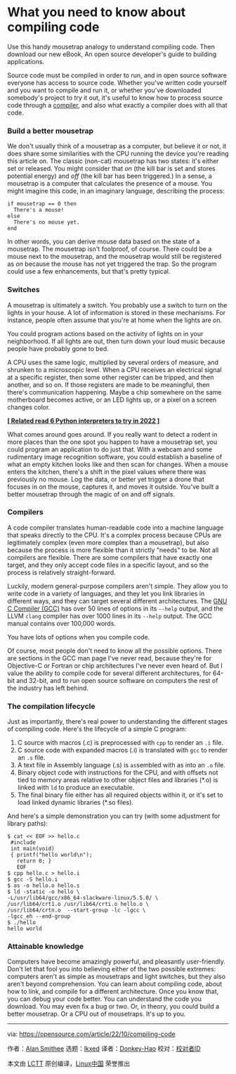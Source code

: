 [#]: subject: "What you need to know about compiling code"
[#]: via: "https://opensource.com/article/22/10/compiling-code"
[#]: author: "Alan Smithee https://opensource.com/users/alansmithee"
[#]: collector: "lkxed"
[#]: translator: "Donkey-Hao"
[#]: reviewer: " "
[#]: publisher: " "
[#]: url: " "

What you need to know about compiling code
======
Use this handy mousetrap analogy to understand compiling code. Then download our new eBook, An open source developer's guide to building applications.

Source code must be compiled in order to run, and in open source software everyone has access to source code. Whether you've written code yourself and you want to compile and run it, or whether you've downloaded somebody's project to try it out, it's useful to know how to process source code through a [compiler][2], and also what exactly a compiler does with all that code.

### Build a better mousetrap

We don't usually think of a mousetrap as a computer, but believe it or not, it does share some similarities with the CPU running the device you're reading this article on. The classic (non-cat) mousetrap has two states: it's either set or released. You might consider that *on* (the kill bar is set and stores potential energy) and *off* (the kill bar has been triggered.) In a sense, a mousetrap is a computer that calculates the presence of a mouse. You might imagine this code, in an imaginary language, describing the process:

```
if mousetrap == 0 then
  There's a mouse!
else
  There's no mouse yet.
end
```

In other words, you can derive mouse data based on the state of a mousetrap. The mousetrap isn't foolproof, of course. There could be a mouse next to the mousetrap, and the mousetrap would still be registered as *on* because the mouse has not yet triggered the trap. So the program could use a few enhancements, but that's pretty typical.

### Switches

A mousetrap is ultimately a switch. You probably use a switch to turn on the lights in your house. A lot of information is stored in these mechanisms. For instance, people often assume that you're at home when the lights are on.

You could program actions based on the activity of lights on in your neighborhood. If all lights are out, then turn down your loud music because people have probably gone to bed.

A CPU uses the same logic, multiplied by several orders of measure, and shrunken to a microscopic level. When a CPU receives an electrical signal at a specific register, then some other register can be tripped, and then another, and so on. If those registers are made to be meaningful, then there's communication happening. Maybe a chip somewhere on the same motherboard becomes active, or an LED lights up, or a pixel on a screen changes color.

**[[ Related read 6 Python interpreters to try in 2022 ]][3]**

What comes around goes around. If you really want to detect a rodent in more places than the one spot you happen to have a mousetrap set, you could program an application to do just that. With a webcam and some rudimentary image recognition software, you could establish a baseline of what an empty kitchen looks like and then scan for changes. When a mouse enters the kitchen, there's a shift in the pixel values where there was previously no mouse. Log the data, or better yet trigger a drone that focuses in on the mouse, captures it, and moves it outside. You've built a better mousetrap through the magic of on and off signals.

### Compilers

A code compiler translates human-readable code into a machine language that speaks directly to the CPU. It's a complex process because CPUs are legitimately complex (even more complex than a mousetrap), but also because the process is more flexible than it strictly "needs" to be. Not all compilers are flexible. There are some compilers that have exactly one target, and they only accept code files in a specific layout, and so the process is relatively straight-forward.

Luckily, modern general-purpose compilers aren't simple. They allow you to write code in a variety of languages, and they let you link libraries in different ways, and they can target several different architectures. The [GNU C Compiler (GCC)][4] has over 50 lines of options in its `--help` output, and the LLVM `clang` compiler has over 1000 lines in its `--help` output. The GCC manual contains over 100,000 words.

You have lots of options when you compile code.

Of course, most people don't need to know all the possible options. There are sections in the GCC man page I've never read, because they're for Objective-C or Fortran or chip architectures I've never even heard of. But I value the ability to compile code for several different architectures, for 64-bit and 32-bit, and to run open source software on computers the rest of the industry has left behind.

### The compilation lifecycle

Just as importantly, there's real power to understanding the different stages of compiling code. Here's the lifecycle of a simple C program:

1. C source with macros (.c) is preprocessed with `cpp` to render an `.i` file.
2. C source code with expanded macros (.i) is translated with `gcc` to render an `.s` file.
3. A text file in Assembly language (.s) is `as`sembled with as into an `.o` file.
4. Binary object code with instructions for the CPU, and with offsets not tied to memory areas relative to other object files and libraries (*.o) is linked with `ld` to produce an executable.
5. The final binary file either has all required objects within it, or it's set to load linked dynamic libraries (*.so files).

And here's a simple demonstration you can try (with some adjustment for library paths):

```
$ cat << EOF >> hello.c
 #include
 int main(void)
 { printf("hello world\n");
   return 0; }
   EOF
$ cpp hello.c > hello.i
$ gcc -S hello.i
$ as -o hello.o hello.s
$ ld -static -o hello \
-L/usr/lib64/gcc/x86_64-slackware-linux/5.5.0/ \
/usr/lib64/crt1.o /usr/lib64/crti.o hello.o \
/usr/lib64/crtn.o  --start-group -lc -lgcc \
-lgcc_eh --end-group
$ ./hello
hello world
```

### Attainable knowledge

Computers have become amazingly powerful, and pleasantly user-friendly. Don't let that fool you into believing either of the two possible extremes: computers aren't as simple as mousetraps and light switches, but they also aren't beyond comprehension. You can learn about compiling code, about how to link, and compile for a different architecture. Once you know that, you can debug your code better. You can understand the code you download. You may even fix a bug or two. Or, in theory, you could build a better mousetrap. Or a CPU out of mousetraps. It's up to you.

--------------------------------------------------------------------------------

via: https://opensource.com/article/22/10/compiling-code

作者：[Alan Smithee][a]
选题：[lkxed][b]
译者：[Donkey-Hao](https://github.com/Donkey-Hao)
校对：[校对者ID](https://github.com/校对者ID)

本文由 [LCTT](https://github.com/LCTT/TranslateProject) 原创编译，[Linux中国](https://linux.cn/) 荣誉推出

[a]: https://opensource.com/users/alansmithee
[b]: https://github.com/lkxed
[2]: https://opensource.com/article/19/5/primer-assemblers-compilers-interpreters
[3]: https://opensource.com/article/22/9/python-interpreters-2022
[4]: https://opensource.com/article/22/5/gnu-c-compiler
